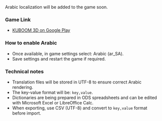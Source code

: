 
Arabic localization will be added to the game soon.

### Game Link
- [KUBOOM 3D on Google Play](https://play.google.com/store/apps/details?id=com.Nobodyshot.kuboom)

### How to enable Arabic
- Once available, in game settings select: Arabic (ar_SA).
- Save settings and restart the game if required.

### Technical notes
- Translation files will be stored in UTF-8 to ensure correct Arabic rendering.
- The key-value format will be: `key,value`.
- Dictionaries are being prepared in ODS spreadsheets and can be edited with Microsoft Excel or LibreOffice Calc.
- When exporting, use CSV (UTF-8) and convert to `key,value` format before import.


